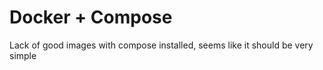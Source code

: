 # Docker + Compose

Lack of good images with compose installed, seems like it should be very simple
